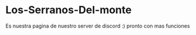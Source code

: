 # Los-Serranos-Del-monte
Es nuestra pagina de nuestro server de discord :) pronto con mas funciones 
